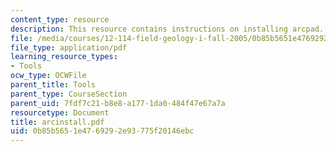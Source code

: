 ```yaml
---
content_type: resource
description: This resource contains instructions on installing arcpad.
file: /media/courses/12-114-field-geology-i-fall-2005/0b85b5651e4769292e93775f20146ebc_arcinstall.pdf
file_type: application/pdf
learning_resource_types:
- Tools
ocw_type: OCWFile
parent_title: Tools
parent_type: CourseSection
parent_uid: 7fdf7c21-b8e8-a177-1da0-484f47e67a7a
resourcetype: Document
title: arcinstall.pdf
uid: 0b85b565-1e47-6929-2e93-775f20146ebc
---
```

